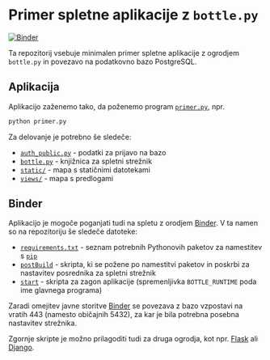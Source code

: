 # Primer spletne aplikacije z `bottle.py`

[![Binder](https://mybinder.org/badge_logo.svg)](https://mybinder.org/v2/gh/jaanos/OPB-bottle/master?urlpath=proxy/8080/)

Ta repozitorij vsebuje minimalen primer spletne aplikacije z ogrodjem `bottle.py` in povezavo na podatkovno bazo PostgreSQL.


## Aplikacija

Aplikacijo zaženemo tako, da poženemo program [`primer.py`](primer.py), npr.
```bash
python primer.py
```
Za delovanje je potrebno še sledeče:
* [`auth_public.py`](auth_public.py) - podatki za prijavo na bazo
* [`bottle.py`](bottle.py) - knjižnica za spletni strežnik
* [`static/`](static/) - mapa s statičnimi datotekami
* [`views/`](views/) - mapa s predlogami


## Binder

Aplikacijo je mogoče poganjati tudi na spletu z orodjem [Binder](https://mybinder.org/). V ta namen so na repozitoriju še sledeče datoteke:
* [`requirements.txt`](requirements.txt) - seznam potrebnih Pythonovih paketov za namestitev s [`pip`](https://pypi.org/project/pip/)
* [`postBuild`](postBuild) - skripta, ki se požene po namestitvi paketov in poskrbi za nastavitev posrednika za spletni strežnik
* [`start`](start) - skripta za zagon aplikacije (spremenljivka `BOTTLE_RUNTIME` poda ime glavnega programa)

Zaradi omejitev javne storitve [Binder](https://mybinder.org/) se povezava z bazo vzpostavi na vratih 443 (namesto običajnih 5432), za kar je bila potrebna posebna nastavitev strežnika.

Zgornje skripte je možno prilagoditi tudi za druga ogrodja, kot npr. [Flask](https://palletsprojects.com/p/flask/) ali [Django](https://www.djangoproject.com/).
